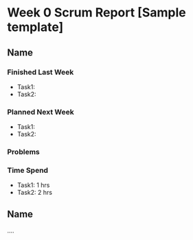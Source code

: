 # Week 0 Scrum Report [Sample template]

## Name

### Finished Last Week 
- Task1: 
- Task2:

### Planned Next Week 
- Task1:
- Task2:

### Problems

### Time Spend

- Task1: 1 hrs
- Task2: 2 hrs

## Name

....
